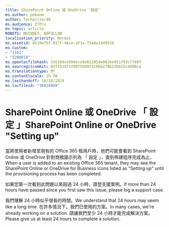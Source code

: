 ```yaml
---
title: SharePoint Online 或 OneDrive '設定'
ms.author: pebaum
author: Techwriter40
ms.audience: ITPro
ms.topic: article
ROBOTS: NOINDEX, NOFOLLOW
localization_priority: Normal
ms.assetid: 8110efbf-917f-46ce-af1a-75a8a1d49510
ms.custom:
- "1161"
- "5200019"
ms.openlocfilehash: f451b0ce99dece9e61285de0826e951793c7708f
ms.sourcegitcommit: 037331d71f06750d972c0b6278b23bb15c4806ca
ms.translationtype: MT
ms.contentlocale: zh-TW
ms.lasthandoff: 10/18/2019
ms.locfileid: "36818849"
---
```

# <a name="sharepoint-online-or-onedrive-setting-up"></a><span data-ttu-id="37ba5-102">SharePoint Online 或 OneDrive 「 設定 」</span><span class="sxs-lookup"><span data-stu-id="37ba5-102">SharePoint Online or OneDrive "Setting up"</span></span>

<span data-ttu-id="37ba5-103">當將使用者新增至現有的 Office 365 租用戶時，他們可能會看到 SharePoint Online 或 OneDrive 針對商務圖示列為 「 設定 」，直到佈建程序完成為止。</span><span class="sxs-lookup"><span data-stu-id="37ba5-103">When a user is added to an existing Office 365 tenant, they may see the SharePoint Online or OneDrive for Business icons listed as "Setting up" until the provisioning process has been completed.</span></span>

<span data-ttu-id="37ba5-104">如果您第一次看到此問題以來超過 24 小時，請登支援案例。</span><span class="sxs-lookup"><span data-stu-id="37ba5-104">If more than 24 hours have passed since you first saw this issue, please log a support case.</span></span>

<span data-ttu-id="37ba5-105">我們理解 24 小時似乎很長的時間。</span><span class="sxs-lookup"><span data-stu-id="37ba5-105">We understand that 24 hours may seem like a long time.</span></span> <span data-ttu-id="37ba5-106">在許多情況下，我們已使用的方案。</span><span class="sxs-lookup"><span data-stu-id="37ba5-106">In many cases, we're already working on a solution.</span></span> <span data-ttu-id="37ba5-107">請讓我們至少 24 小時才能完成解決方案。</span><span class="sxs-lookup"><span data-stu-id="37ba5-107">Please give us at least 24 hours to complete a solution.</span></span>

